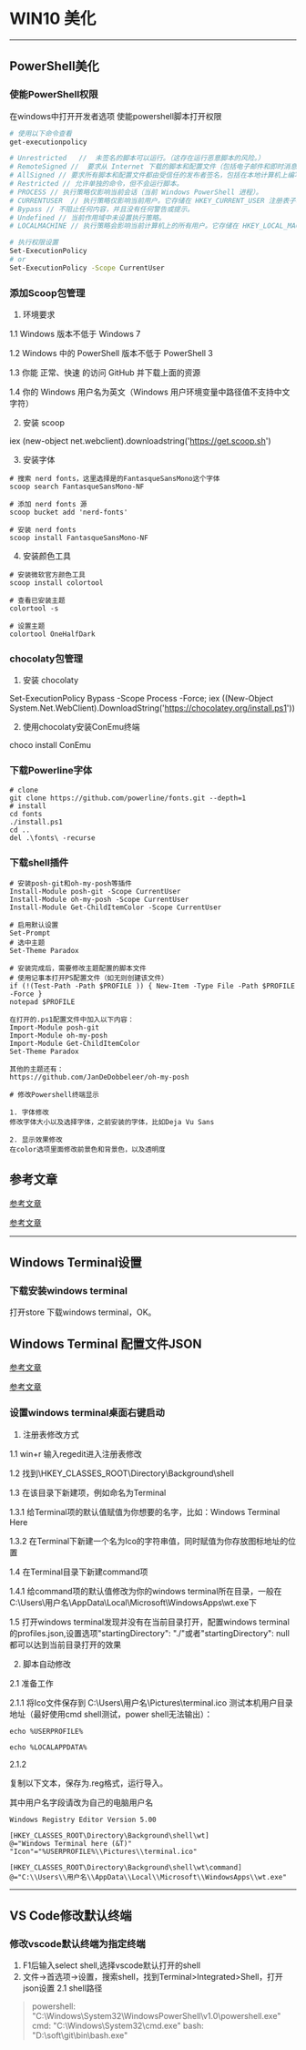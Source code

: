 # WIN10 美化

---

## PowerShell美化

### 使能PowerShell权限

在windows中打开开发者选项 使能powershell脚本打开权限

```bash
# 使用以下命令查看
get-executionpolicy

# Unrestricted   //  未签名的脚本可以运行。（这存在运行恶意脚本的风险。）
# RemoteSigned //  要求从 Internet 下载的脚本和配置文件（包括电子邮件和即时消息程序）具有受信任的发布者的数字签名
# AllSigned // 要求所有脚本和配置文件都由受信任的发布者签名，包括在本地计算机上编写的脚本
# Restricted // 允许单独的命令，但不会运行脚本。
# PROCESS // 执行策略仅影响当前会话（当前 Windows PowerShell 进程）。
# CURRENTUSER  // 执行策略仅影响当前用户。它存储在 HKEY_CURRENT_USER 注册表子项中。
# Bypass // 不阻止任何内容，并且没有任何警告或提示。
# Undefined // 当前作用域中未设置执行策略。
# LOCALMACHINE // 执行策略会影响当前计算机上的所有用户。它存储在 HKEY_LOCAL_MACHINE 注册表子项中。

# 执行权限设置
Set-ExecutionPolicy
# or
Set-ExecutionPolicy -Scope CurrentUser
```

### 添加Scoop包管理

1. 环境要求

1.1 Windows 版本不低于 Windows 7

1.2 Windows 中的 PowerShell 版本不低于 PowerShell 3

1.3 你能 正常、快速 的访问 GitHub 并下载上面的资源

1.4 你的 Windows 用户名为英文（Windows 用户环境变量中路径值不支持中文字符）

2. 安装 scoop

iex (new-object net.webclient).downloadstring('https://get.scoop.sh')

3. 安装字体

```
# 搜索 nerd fonts，这里选择是的FantasqueSansMono这个字体
scoop search FantasqueSansMono-NF

# 添加 nerd fonts 源
scoop bucket add 'nerd-fonts'

# 安装 nerd fonts
scoop install FantasqueSansMono-NF
```

4. 安装颜色工具

```
# 安装微软官方颜色工具
scoop install colortool

# 查看已安装主题
colortool -s

# 设置主题
colortool OneHalfDark

```

### chocolaty包管理

1. 安装 chocolaty

Set-ExecutionPolicy Bypass -Scope Process -Force; iex ((New-Object System.Net.WebClient).DownloadString('https://chocolatey.org/install.ps1'))

2. 使用chocolaty安装ConEmu终端

choco install ConEmu

### 下载Powerline字体

```
# clone
git clone https://github.com/powerline/fonts.git --depth=1
# install
cd fonts
./install.ps1
cd ..
del .\fonts\ -recurse

```

### 下载shell插件

```
# 安装posh-git和oh-my-posh等插件
Install-Module posh-git -Scope CurrentUser
Install-Module oh-my-posh -Scope CurrentUser
Install-Module Get-ChildItemColor -Scope CurrentUser

# 启用默认设置
Set-Prompt
# 选中主题
Set-Theme Paradox

# 安装完成后，需要修改主题配置的脚本文件
# 使用记事本打开PS配置文件（如无则创建该文件）
if (!(Test-Path -Path $PROFILE )) { New-Item -Type File -Path $PROFILE -Force }
notepad $PROFILE

在打开的.ps1配置文件中加入以下内容：
Import-Module posh-git
Import-Module oh-my-posh
Import-Module Get-ChildItemColor
Set-Theme Paradox

其他的主题还有：
https://github.com/JanDeDobbeleer/oh-my-posh

# 修改Powershell终端显示

1. 字体修改
修改字体大小以及选择字体，之前安装的字体，比如Deja Vu Sans 

2. 显示效果修改
在color选项里面修改前景色和背景色，以及透明度

```
## 参考文章

[参考文章](https://zhuanlan.zhihu.com/p/51901035)

[参考文章](https://www.jianshu.com/p/4b2b7074d9e2)

---

## Windows Terminal设置

### 下载安装windows terminal

打开store 下载windows terminal，OK。

## Windows Terminal 配置文件JSON

[参考文章](https://zhuanlan.zhihu.com/p/104720872)

[参考文章](https://zhuanlan.zhihu.com/p/51901035)

### 设置windows terminal桌面右键启动

1. 注册表修改方式

1.1 win+r 输入regedit进入注册表修改

1.2 找到\HKEY_CLASSES_ROOT\Directory\Background\shell

1.3 在该目录下新建项，例如命名为Terminal

1.3.1 给Terminal项的默认值赋值为你想要的名字，比如：Windows Terminal Here

1.3.2 在Terminal下新建一个名为Ico的字符串值，同时赋值为你存放图标地址的位置

1.4 在Terminal目录下新建command项

1.4.1 给command项的默认值修改为你的windows terminal所在目录，一般在C:\Users\用户名\AppData\Local\Microsoft\WindowsApps\wt.exe下

1.5 打开windows terminal发现并没有在当前目录打开，配置windows terminal的profiles.json,设置选项"startingDirectory": "./"或者"startingDirectory": null都可以达到当前目录打开的效果

2. 脚本自动修改

2.1 准备工作

2.1.1 将Ico文件保存到 C:\Users\用户名\Pictures\terminal.ico
测试本机用户目录地址（最好使用cmd shell测试，power shell无法输出）：

```
echo %USERPROFILE%

echo %LOCALAPPDATA%
```

2.1.2 

复制以下文本，保存为.reg格式，运行导入。

其中用户名字段请改为自己的电脑用户名

```
Windows Registry Editor Version 5.00

[HKEY_CLASSES_ROOT\Directory\Background\shell\wt]
@="Windows Terminal here (&T)"
"Icon"="%USERPROFILE%\\Pictures\\terminal.ico"

[HKEY_CLASSES_ROOT\Directory\Background\shell\wt\command]
@="C:\\Users\\用户名\\AppData\\Local\\Microsoft\\WindowsApps\\wt.exe"

```

---

## VS Code修改默认终端

### 修改vscode默认终端为指定终端

1. F1后输入select shell,选择vscode默认打开的shell
2. 文件->首选项->设置，搜索shell，找到Terminal>Integrated>Shell，打开json设置
2.1 shell路径
> powershell: "C:\\Windows\\System32\\WindowsPowerShell\\v1.0\\powershell.exe"
> cmd: "C:\\Windows\\System32\\cmd.exe"
> bash: "D:\\soft\\git\\bin\\bash.exe"



